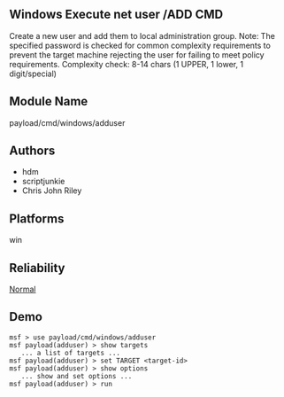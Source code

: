 ## Windows Execute net user /ADD CMD

Create a new user and add them to local administration 
group. Note: The specified password is checked for common 
complexity requirements to prevent the target machine 
rejecting the user for failing to meet policy requirements. 
Complexity check: 8-14 chars (1 UPPER, 1 lower, 1 
digit/special)


## Module Name
payload/cmd/windows/adduser

## Authors
* hdm
* scriptjunkie
* Chris John Riley





## Platforms
win

## Reliability
[Normal](https://github.com/rapid7/metasploit-framework/wiki/Exploit-Ranking)

## Demo

```
msf > use payload/cmd/windows/adduser
msf payload(adduser) > show targets
   ... a list of targets ...
msf payload(adduser) > set TARGET <target-id>
msf payload(adduser) > show options
   ... show and set options ...
msf payload(adduser) > run
```
    
    